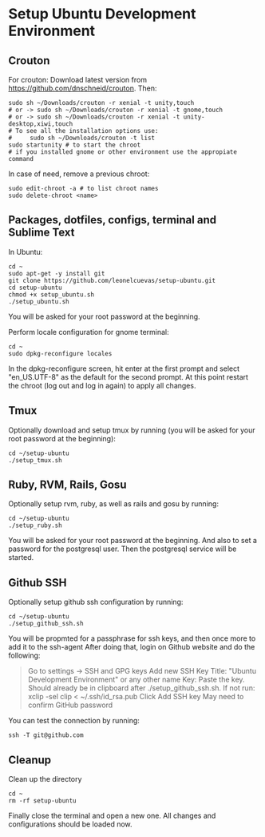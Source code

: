 # Setup Ubuntu Development Environment 

## Crouton

For crouton: 
Download latest version from https://github.com/dnschneid/crouton. Then:
```
sudo sh ~/Downloads/crouton -r xenial -t unity,touch
# or -> sudo sh ~/Downloads/crouton -r xenial -t gnome,touch
# or -> sudo sh ~/Downloads/crouton -r xenial -t unity-desktop,xiwi,touch
# To see all the installation options use: 
#     sudo sh ~/Downloads/crouton -t list  
sudo startunity # to start the chroot
# if you installed gnome or other environment use the appropiate command
```

In case of need, remove a previous chroot:
```
sudo edit-chroot -a # to list chroot names
sudo delete-chroot <name>
```

## Packages, dotfiles, configs, terminal and Sublime Text
In Ubuntu:
```
cd ~
sudo apt-get -y install git
git clone https://github.com/leonelcuevas/setup-ubuntu.git
cd setup-ubuntu
chmod +x setup_ubuntu.sh
./setup_ubuntu.sh
```
You will be asked for your root password at the beginning.

Perform locale configuration for gnome terminal:
```
cd ~
sudo dpkg-reconfigure locales
```
In the dpkg-reconfigure screen, hit enter at the first prompt and select "en_US.UTF-8" as the default for the second prompt. At this point restart the chroot (log out and log in again) to apply all changes.


## Tmux
Optionally download and setup tmux by running (you will be asked for your root password at the beginning):
```
cd ~/setup-ubuntu
./setup_tmux.sh
```

## Ruby, RVM, Rails, Gosu
Optionally setup rvm, ruby, as well as rails and gosu by running:
```
cd ~/setup-ubuntu
./setup_ruby.sh
```
You will be asked for your root password at the beginning.
And also to set a password for the postgresql user. Then the postgresql service will be started.


## Github SSH
Optionally setup github ssh configuration by running:
```
cd ~/setup-ubuntu
./setup_github_ssh.sh
```
You will be propmted for a passphrase for ssh keys, and then once more to add it to the ssh-agent
After doing that, login on Github website and do the following:
> Go to settings -> SSH and GPG keys
> Add new SSH Key
> Title: "Ubuntu Development Environment" or any other name
> Key: Paste the key. Should already be in clipboard after ./setup_github_ssh.sh. If not run: xclip -sel clip < ~/.ssh/id_rsa.pub
> Click Add SSH key
> May need to confirm GitHub password

You can test the connection by running:
```
ssh -T git@github.com
```

## Cleanup
Clean up the directory
```
cd ~
rm -rf setup-ubuntu
```
Finally close the terminal and open a new one. All changes and configurations should be loaded now.

